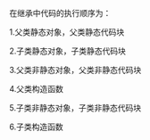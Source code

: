 在继承中代码的执行顺序为：

1.父类静态对象，父类静态代码块

2.子类静态对象，子类静态代码块  

 3.父类非静态对象，父类非静态代码块

 4.父类构造函数

5.子类非静态对象，子类非静态代码块

 6.子类构造函数



